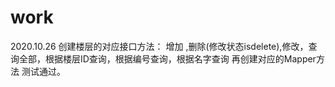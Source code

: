 # work
2020.10.26
创建楼层的对应接口方法：
增加 ,删除(修改状态isdelete),修改，查询全部，根据楼层ID查询，根据编号查询，根据名字查询
再创建对应的Mapper方法 测试通过。
